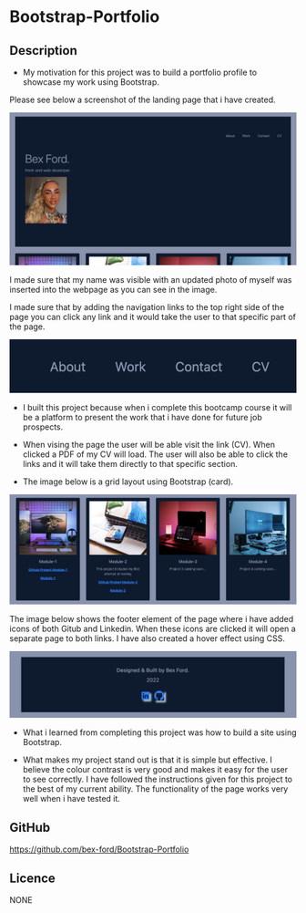 # Bootstrap-Portfolio

## Description 

- My motivation for this project was to build a portfolio profile to showcase my work using Bootstrap. 

Please see below a screenshot of the landing page that i have created. 

![Landing Page](css/images/landingpage.png)

I made sure that my name was visible with an updated photo of myself was inserted into the webpage as you can see in the image.

I made sure that by adding the navigation links to the top right side of the page you can click any link and it would take the user to that specific part of the page.

![Navigation links](css/images/navbar.png)

- I built this project because when i complete this bootcamp course it will be a platform to present the work that i have done for future job prospects. 

- When vising the page the user will be able visit the link (CV). When clicked a PDF of my CV will load. The user will also be able to click the links and it will take them directly to that specific section.

- The image below is a grid layout using Bootstrap (card).

![Links to grid](css/images/grid.png)

The image below shows the footer element of the page where i have added icons of both Gitub and Linkedin. When these icons are clicked it will open a separate page to both links. I have also created a hover effect using CSS.

![Links to github and Linkedin](css/images/footer.png)


- What i learned from completing this project was how to build a site using Bootstrap.

- What makes my project stand out is that it is simple but effective. I believe the colour contrast is very good and makes it easy for the user to see correctly. I have followed the instructions given for this project to the best of my current ability. The functionality of the page works very well when i have tested it.

## GitHub 

https://github.com/bex-ford/Bootstrap-Portfolio

## Licence 

NONE